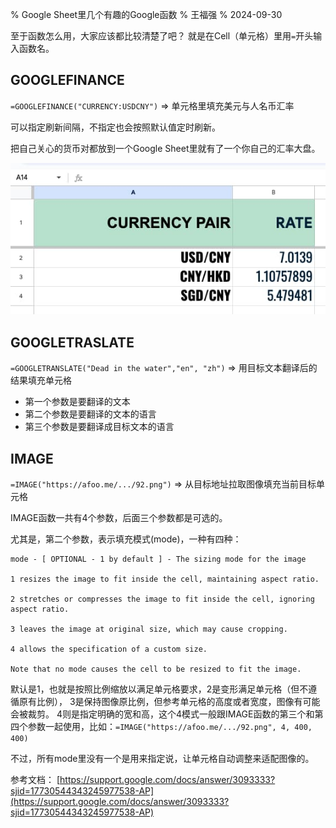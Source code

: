 % Google Sheet里几个有趣的Google函数
% 王福强
% 2024-09-30

至于函数怎么用，大家应该都比较清楚了吧？ 就是在Cell（单元格）里用`=`开头输入函数名。

## GOOGLEFINANCE

`=GOOGLEFINANCE("CURRENCY:USDCNY")` => 单元格里填充美元与人名币汇率

可以指定刷新间隔，不指定也会按照默认值定时刷新。 

把自己关心的货币对都放到一个Google Sheet里就有了一个你自己的汇率大盘。

![](./images/google-fin-function.jpg)

## GOOGLETRASLATE

`=GOOGLETRANSLATE("Dead in the water","en", "zh")` => 用目标文本翻译后的结果填充单元格

- 第一个参数是要翻译的文本
- 第二个参数是要翻译的文本的语言
- 第三个参数是要翻译成目标文本的语言


## IMAGE

`=IMAGE("https://afoo.me/.../92.png")` => 从目标地址拉取图像填充当前目标单元格

IMAGE函数一共有4个参数，后面三个参数都是可选的。

尤其是，第二个参数，表示填充模式(mode)，一种有四种：

 ```
mode - [ OPTIONAL - 1 by default ] - The sizing mode for the image

1 resizes the image to fit inside the cell, maintaining aspect ratio.

2 stretches or compresses the image to fit inside the cell, ignoring aspect ratio.

3 leaves the image at original size, which may cause cropping.

4 allows the specification of a custom size.

Note that no mode causes the cell to be resized to fit the image.
 ```

默认是1，也就是按照比例缩放以满足单元格要求，2是变形满足单元格（但不遵循原有比例）， 3是保持图像原比例，但参考单元格的高度或者宽度，图像有可能会被裁剪。 4则是指定明确的宽和高，这个4模式一般跟IMAGE函数的第三个和第四个参数一起使用，比如：`=IMAGE("https://afoo.me/.../92.png", 4, 400, 400)`

不过，所有mode里没有一个是用来指定说，让单元格自动调整来适配图像的。 

参考文档： [https://support.google.com/docs/answer/3093333?sjid=17730544343245977538-AP](https://support.google.com/docs/answer/3093333?sjid=17730544343245977538-AP)


